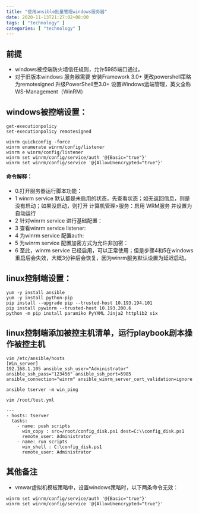 ```yaml
---
title: "使用ansible批量管理windows服务器"
date: 2020-11-13T21:27:02+08:00
tags: [ "technology" ]
categories: [ "technology" ]
---
```


## 前提
* windows被控端防火墙信任规则，允许5985端口通过。
* 对于旧版本windows 服务器需要
安装Framework 3.0+
更改powershell策略为remotesigned
升级PowerShell至3.0+
设置Windows远端管理，英文全称WS-Management（WinRM）




## windows被控端设置：
```
get-executionpolicy
set-executionpolicy remotesigned

winrm quickconfig -force
winrm enumerate winrm/config/listener
winrm e winrm/config/listener
winrm set winrm/config/service/auth '@{Basic="true"}'
winrm set winrm/config/service '@{AllowUnencrypted="true"}'
```
#### 命令解释：
* 0.打开服务器运行脚本功能：
* 1 winrm service 默认都是未启用的状态，先查看状态；如无返回信息，则是没有启动；如果没启动，则打开 计算机管理>服务：启用 WRM服务 并设置为自动运行
* 2 针对winrm service 进行基础配置：
* 3 查看winrm service listener:
* 4 为winrm service 配置auth:
* 5 为winrm service 配置加密方式为允许非加密：
* 6 至此，winrm service 已经启用，可以正常使用；但是步骤4和5在windows重启后会失效，大概3分钟后会恢复，因为winrm服务默认设置为延迟启动。


## linux控制端设置：
```
yum -y install ansible
yum -y install python-pip
pip install --upgrade pip --trusted-host 10.193.194.101
pip install pywinrm --trusted-host 10.193.200.6
python -m pip install paramiko PyYAML Jinja2 httplib2 six
```
## linux控制端添加被控主机清单，运行playbook剧本操作被控主机
```
vim /etc/ansible/hosts
[Win_server]
192.168.1.105 ansible_ssh_user="Administrator" ansible_ssh_pass="123456" ansible_ssh_port=5985 ansible_connection="winrm" ansible_winrm_server_cert_validation=ignore
```
```
ansible tserver -m win_ping

vim /root/test.yml

---
- hosts: tserver
  tasks:
    - name: push scripts
      win_copy : src=/root/config_disk.ps1 dest=C:\\config_disk.ps1
      remote_user: Administrator
    - name: run scripts
      win_shell : C:\config_disk.ps1
      remote_user: Administrator
```

## 其他备注
* vmwar虚拟机模板策略中，设置windows策略时，以下两条命令无效：
```
winrm set winrm/config/service/auth '@{Basic="true"}'
winrm set winrm/config/service '@{AllowUnencrypted="true"}'
```